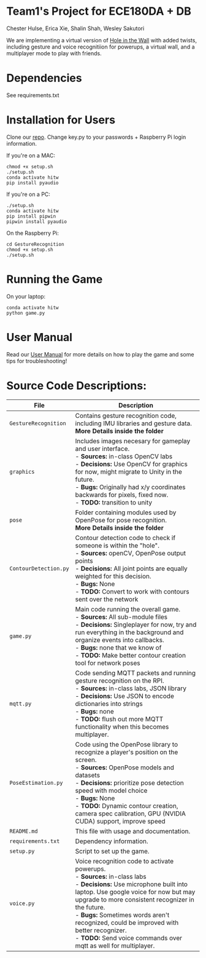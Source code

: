# Team1's Project for ECE180DA + DB
Chester Hulse, Erica Xie, Shalin Shah, Wesley Sakutori

We are implementing a virtual version of [Hole in the Wall](https://www.youtube.com/watch?v=sHpKiX87X2c) with added twists, including gesture and voice recognitiion for powerups, a virtual wall, and a multiplayer mode to play with friends.

# Dependencies 
See requirements.txt

# Installation for Users
Clone our [repo](https://github.com/180D-FW-2020/Team1). 
Change key.py to your passwords + Raspberry Pi login information. 

If you're on a MAC: 
```
chmod +x setup.sh 
./setup.sh
conda activate hitw
pip install pyaudio
```
If you're on a PC:  
 
```
./setup.sh
conda activate hitw
pip install pipwin 
pipwin install pyaudio
```
On the Raspberry Pi:
```
cd GestureRecognition 
chmod +x setup.sh
./setup.sh
```

# Running the Game
On your laptop:
```
conda activate hitw
python game.py
```

# User Manual 
Read our [User Manual](https://docs.google.com/document/d/1mSSGqndTtNvM9dn26AQYYy9mmHIH6x1cDG8x9IvnCus/edit?usp=sharing) for more details on how to play the game and some tips for troubleshooting! 

# Source Code Descriptions:
| File | Description |
| --- | --- |
| `GestureRecognition` | Contains gesture recognition code, including IMU libraries and gesture data.<br> **More Details inside the folder**
| `graphics` | Includes images necesary for gameplay and user interface.<br> - **Sources:** in-class OpenCV labs<br> - **Decisions:** Use OpenCV for graphics for now, might migrate to Unity in the future. <br> - **Bugs:** Originally had x/y coordinates backwards for pixels, fixed now. <br> - **TODO:** transition to unity|
| `pose` | Folder containing modules used by OpenPose for pose recognition.<br>**More Details inside the folder**
| `ContourDetection.py` | Contour detection code to check if someone is within the "hole".<br> - **Sources:** openCV, OpenPose output points<br> - **Decisions:** All joint points are equally weighted for this decision.  <br> - **Bugs:** None<br> - **TODO:** Convert to work with contours sent over the network|
| `game.py` | Main code running the overall game.<br> - **Sources:** All sub-module files<br> - **Decisions:** Singleplayer for now, try and run everything in the background and organize events into callbacks. <br> - **Bugs:** none that we know of <br> - **TODO:** Make better contour creation tool for network poses|
| `mqtt.py` | Code sending MQTT packets and running gesture recognition on the RPI.<br> - **Sources:** in-class labs, JSON library<br> - **Decisions:** Use JSON to encode dictionaries into strings <br> - **Bugs:** none <br> - **TODO:** flush out more MQTT functionality when this becomes multiplayer.|
| `PoseEstimation.py` | Code using the OpenPose library to recognize a player's position on the screen.<br> - **Sources:** OpenPose models and datasets<br> - **Decisions:** prioritize pose detection speed with model choice <br> - **Bugs:** None<br> - **TODO:** Dynamic contour creation, camera spec calibration, GPU (NVIDIA CUDA) support, improve speed|
| `README.md` | This file with usage and documentation. |
| `requirements.txt` | Dependency information. |
| `setup.py` | Script to set up the game. |
| `voice.py` | Voice recognition code to activate powerups.<br> - **Sources:** in-class labs<br> - **Decisions:** Use microphone built into laptop. Use google voice for now but may upgrade to more consistent recognizer in the future. <br> - **Bugs:** Sometimes words aren't recognized, could be improved with better recognizer. <br> - **TODO:** Send voice commands over mqtt as well for multiplayer.|
